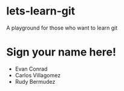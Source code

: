 # lets-learn-git
A playground for those who want to learn git

# Sign your name here!
- Evan Conrad 
- Carlos Villagomez
- Rudy Bermudez
